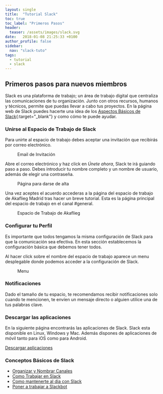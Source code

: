 ```yaml
---
layout: single
title:  "Tutorial Slack"
toc: true
toc_label: "Primeros Pasos"
header:
  teaser: /assets/images/slack.svg
date:   2018-01-08 21:25:33 +0100
author_profile: false
sidebar: 
  nav: "slack-tuto"
tags:
  - tutorial
  - slack
---
```

## Primeros pasos para nuevos miembros

Slack es una plataforma de trabajo; un área de trabajo digital que centraliza las comunicaciones de tu organización. Junto con otros recursos, humanos y técnicos, permite que puedas llevar a cabo tus proyectos. En la página web de Slack puedes hacerte una idea de los [Aspectos Básicos de Slack]{:target="_blank"} y como cómo te puede ayudar.

### Unirse al Espacio de Trabajo de Slack

Para unirte al espacio de trabajo debes aceptar una invitación que recibirás por correo electrónico. 

<figure style="width: 400px" class="align-center">
  <img 
    src="{{ "/assets/images/email-invitacion.png" | absolute_url }}" 
    alt=""/>
  <figcaption>Email de Invitación</figcaption>
</figure> 

Abre el correo electrónico y haz click en _Únete ahora_, Slack te irá guiando paso a paso. Debes introducir tu nombre completo y un nombre de usuario, además de elegir una contraseña.

<figure style="width: 350px" class="align-center">
  <img 
    src="{{ "/assets/images/unete.png" | absolute_url }}" 
    alt=""/>
  <figcaption>Página para darse de alta</figcaption>
</figure> 

Una vez aceptes el acuerdo accederas a la página del espacio de trabajo de Akaflieg Madrid tras hacer un breve tutorial. Esta es la página principal del espacio de trabajo en el canal #general.


<figure style="width: 800px" class="align-center">
  <img 
    src="{{ "/assets/images/espacio-de-trabajo.png" | absolute_url }}" 
    alt=""/>
  <figcaption>Espacio de Trabajo de Akaflieg</figcaption>
</figure> 


### Configurar tu Perfil

Es importante que todos tengamos la misma configuración de Slack para que la comunicación sea efectiva. En esta sección establecemos la configuración básica que debemos tener todos.

Al hacer click sobre el nombre del espacio de trabajo aparece un menu desplegable donde podemos acceder a la configuración de Slack.

<figure style="width: 250px" class="align-center">
  <img 
    src="{{ "/assets/images/menu.png" | absolute_url }}" 
    alt=""/>
  <figcaption>Menu</figcaption>
</figure> 


### Notificaciones
Dado el tamaño de tu espacio, te recomendamos recibir notificaciones solo cuando te mencionen, te envíen un mensaje directo o alguien utilice una de tus palabras clave.

### Descargar las aplicaciones

En la siguiente página encontrarás las aplicaciones de Slack. Slack esta disponible en Linux, Windows y Mac. Además dispones de aplicaciones de móvil tanto para iOS como para Android. 

[Descargar aplicaciones]


### Conceptos Básicos de Slack

- [Organizar y Nombrar Canales]
- [Como Trabajar en Slack]
- [Como mantenerte al dia con Slack]
- [Poner a trabajar a Slackbot]


[Aspectos Básicos de Slack]: https://get.slack.help/hc/es/articles/115004071768
[Descargar aplicaciones]: https://get.slack.help/hc/es/articles/218080037-Primeros-pasos-para-nuevos-miembros#3.-descargar-las-aplicaciones-de-slack-para-ordenador-y-smartphone
[Como Trabajar en Slack]: https://get.slack.help/hc/es/articles/115004056967-Trabajar-en-Slack
[Organizar y Nombrar Canales]: https://get.slack.help/hc/es/articles/217626408-Organizar-y-nombrar-canales
[Como mantenerte al dia con Slack]: https://get.slack.help/hc/es/articles/217626558-Mantente-al-d%C3%ADa-sobre-lo-que-realmente-importa
[Poner a trabajar a Slackbot]: https://get.slack.help/hc/es/articles/202026038-Slackbot-your-assistant-and-programmable-bot